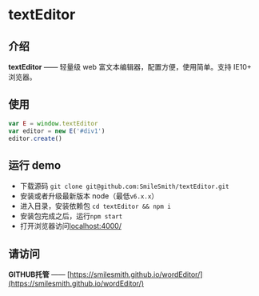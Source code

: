 
# textEditor

## 介绍

**textEditor** —— 轻量级 web 富文本编辑器，配置方便，使用简单。支持 IE10+ 浏览器。


## 使用

```javascript
var E = window.textEditor
var editor = new E('#div1')
editor.create()
```


## 运行 demo

- 下载源码 `git clone git@github.com:SmileSmith/textEditor.git`
- 安装或者升级最新版本 node（最低`v6.x.x`）
- 进入目录，安装依赖包 `cd textEditor && npm i`
- 安装包完成之后，运行`npm start`
- 打开浏览器访问[localhost:4000/](http://localhost:4000/)

## 请访问

**GITHUB托管** —— [https://smilesmith.github.io/wordEditor/](https://smilesmith.github.io/wordEditor/)
